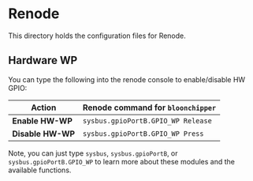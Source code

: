 # Renode

This directory holds the configuration files for Renode.

## Hardware WP

You can type the following into the renode console to enable/disable HW GPIO:

Action            | Renode command for `bloonchipper`
----------------- | ----------------------------------
**Enable HW-WP**  | `sysbus.gpioPortB.GPIO_WP Release`
**Disable HW-WP** | `sysbus.gpioPortB.GPIO_WP Press`

Note, you can just type `sysbus`, `sysbus.gpioPortB`, or
`sysbus.gpioPortB.GPIO_WP` to learn more about these modules and the available
functions.
